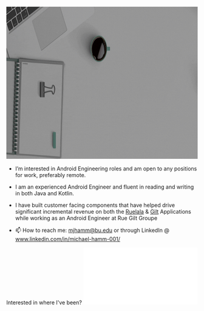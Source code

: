 <p align="center">
  <img src="./hello.gif" height="400">
</p>


- I’m interested in Android Engineering roles and am open to any positions for work, preferably remote.
- I am an experienced Android Engineer and fluent in reading and writing in both Java and Kotlin.

- I have built customer facing components that have helped drive significant incremental revenue on both the [Ruelala](https://play.google.com/store/apps/details?id=com.retailconvergence.ruelala) & [Gilt](https://play.google.com/store/apps/details?id=com.gilt.android) Applications while working as an Android Engineer at Rue Gilt Groupe
- 📫 How to reach me: mjhamm@bu.edu or through LinkedIn @ www.linkedin.com/in/michael-hamm-001/

Interested in where I've been? ![My Resume](./Resume-Michael-Hamm.pdf)

<!---
mjhamm/mjhamm is a ✨ special ✨ repository because its `README.md` (this file) appears on your GitHub profile.
You can click the Preview link to take a look at your changes.
--->
